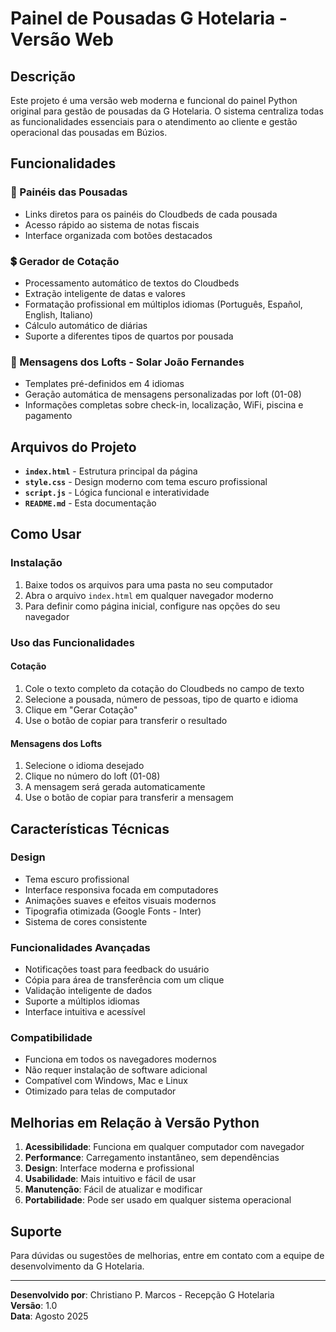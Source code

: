 # Painel de Pousadas G Hotelaria - Versão Web

## Descrição

Este projeto é uma versão web moderna e funcional do painel Python original para gestão de pousadas da G Hotelaria. O sistema centraliza todas as funcionalidades essenciais para o atendimento ao cliente e gestão operacional das pousadas em Búzios.

## Funcionalidades

### 🏨 Painéis das Pousadas
- Links diretos para os painéis do Cloudbeds de cada pousada
- Acesso rápido ao sistema de notas fiscais
- Interface organizada com botões destacados

### 💲 Gerador de Cotação
- Processamento automático de textos do Cloudbeds
- Extração inteligente de datas e valores
- Formatação profissional em múltiplos idiomas (Português, Español, English, Italiano)
- Cálculo automático de diárias
- Suporte a diferentes tipos de quartos por pousada

### 💬 Mensagens dos Lofts - Solar João Fernandes
- Templates pré-definidos em 4 idiomas
- Geração automática de mensagens personalizadas por loft (01-08)
- Informações completas sobre check-in, localização, WiFi, piscina e pagamento

## Arquivos do Projeto

- **`index.html`** - Estrutura principal da página
- **`style.css`** - Design moderno com tema escuro profissional
- **`script.js`** - Lógica funcional e interatividade
- **`README.md`** - Esta documentação

## Como Usar

### Instalação
1. Baixe todos os arquivos para uma pasta no seu computador
2. Abra o arquivo `index.html` em qualquer navegador moderno
3. Para definir como página inicial, configure nas opções do seu navegador

### Uso das Funcionalidades

#### Cotação
1. Cole o texto completo da cotação do Cloudbeds no campo de texto
2. Selecione a pousada, número de pessoas, tipo de quarto e idioma
3. Clique em "Gerar Cotação"
4. Use o botão de copiar para transferir o resultado

#### Mensagens dos Lofts
1. Selecione o idioma desejado
2. Clique no número do loft (01-08)
3. A mensagem será gerada automaticamente
4. Use o botão de copiar para transferir a mensagem

## Características Técnicas

### Design
- Tema escuro profissional
- Interface responsiva focada em computadores
- Animações suaves e efeitos visuais modernos
- Tipografia otimizada (Google Fonts - Inter)
- Sistema de cores consistente

### Funcionalidades Avançadas
- Notificações toast para feedback do usuário
- Cópia para área de transferência com um clique
- Validação inteligente de dados
- Suporte a múltiplos idiomas
- Interface intuitiva e acessível

### Compatibilidade
- Funciona em todos os navegadores modernos
- Não requer instalação de software adicional
- Compatível com Windows, Mac e Linux
- Otimizado para telas de computador

## Melhorias em Relação à Versão Python

1. **Acessibilidade**: Funciona em qualquer computador com navegador
2. **Performance**: Carregamento instantâneo, sem dependências
3. **Design**: Interface moderna e profissional
4. **Usabilidade**: Mais intuitivo e fácil de usar
5. **Manutenção**: Fácil de atualizar e modificar
6. **Portabilidade**: Pode ser usado em qualquer sistema operacional

## Suporte

Para dúvidas ou sugestões de melhorias, entre em contato com a equipe de desenvolvimento da G Hotelaria.

---

**Desenvolvido por**: Christiano P. Marcos - Recepção G Hotelaria  
**Versão**: 1.0  
**Data**: Agosto 2025

